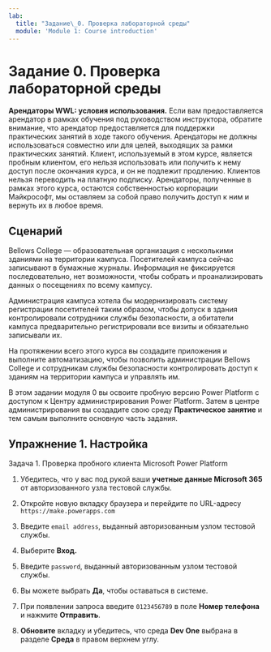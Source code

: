 ```yaml
---
lab:
  title: "Задание\_0. Проверка лабораторной среды"
  module: 'Module 1: Course introduction'
---
```


# Задание 0. Проверка лабораторной среды

**Арендаторы WWL: условия использования.** Если вам предоставляется арендатор в рамках обучения под руководством инструктора, обратите внимание, что арендатор предоставляется для поддержки практических занятий в ходе такого обучения. Арендаторы не должны использоваться совместно или для целей, выходящих за рамки практических занятий. Клиент, используемый в этом курсе, является пробным клиентом, его нельзя использовать или получить к нему доступ после окончания курса, и он не подлежит продлению. Клиентов нельзя переводить на платную подписку. Арендаторы, полученные в рамках этого курса, остаются собственностью корпорации Майкрософт, мы оставляем за собой право получить доступ к ним и вернуть их в любое время. 

## Сценарий

Bellows College — образовательная организация с несколькими зданиями на территории кампуса. Посетителей кампуса сейчас записывают в бумажные журналы. Информация не фиксируется последовательно, нет возможности, чтобы собрать и проанализировать данных о посещениях по всему кампусу.

Администрация кампуса хотела бы модернизировать систему регистрации посетителей таким образом, чтобы допуск в здания контролировали сотрудники службы безопасности, а обитатели кампуса предварительно регистрировали все визиты и обязательно записывали их. 

На протяжении всего этого курса вы создадите приложения и выполните автоматизацию, чтобы позволить администрации Bellows College и сотрудникам службы безопасности контролировать доступ к зданиям на территории кампуса и управлять им.

В этом задании модуля 0 вы освоите пробную версию Power Platform с доступом к Центру администрирования Power Platform. Затем в центре администрирования вы создадите свою среду **Практическое занятие** и тем самым выполните основную часть задания.


## Упражнение 1. Настройка

Задача 1. Проверка пробного клиента Microsoft Power Platform

1.  Убедитесь, что у вас под рукой ваши **учетные данные Microsoft 365** от авторизованного узла тестовой службы. 

2.  Откройте новую вкладку браузера и перейдите по URL-адресу `https://make.powerapps.com`

3.  Введите `email address`, выданный авторизованным узлом тестовой службы. 

4.  Выберите **Вход.** 

5.  Введите `password`, выданный авторизованным узлом тестовой службы. 

6.  Вы можете выбрать **Да**, чтобы оставаться в системе.

7.  При появлении запроса введите `0123456789` в поле **Номер телефона** и нажмите **Отправить**.

8.  **Обновите** вкладку и убедитесь, что среда **Dev One** выбрана в разделе **Среда** в правом верхнем углу. 

